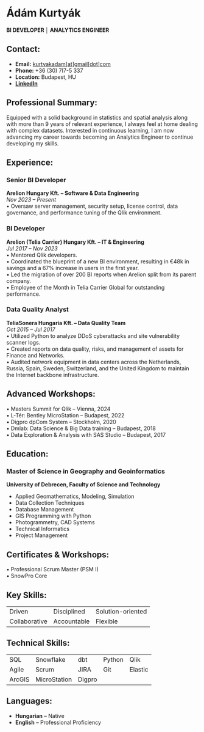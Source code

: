 # Ádám Kurtyák  
**BI DEVELOPER │ ANALYTICS ENGINEER**

## Contact:
- **Email:** [kurtyakadam[at]gmail[dot]com](mailto:kurtyakadam@gmail.com)
- **Phone:** +36 (30) 7I7-5 337
- **Location:** Budapest, HU
- **[LinkedIn](http://www.linkedin.com/in/adamkurtyak)**

## <span>Professional Summary:</span>
Equipped with a solid background in statistics and spatial analysis along with more than 9 years of relevant experience, I always feel at home dealing with complex datasets. Interested in continuous learning, I am now advancing my career towards becoming an Analytics Engineer to continue developing my skills.

## <span>Experience:</span>

### Senior BI Developer  
**Arelion Hungary Kft. – Software & Data Engineering**  
*Nov 2023 – Present*  
• Oversaw server management, security setup, license control, data governance, and performance tuning of the Qlik environment.

### BI Developer  
**Arelion (Telia Carrier) Hungary Kft. – IT & Engineering**  
*Jul 2017 – Nov 2023*  
• Mentored Qlik developers.  
• Coordinated the blueprint of a new BI environment, resulting in €48k in savings and a 67% increase in users in the first year.  
• Led the migration of over 200 BI reports when Arelion split from its parent company.  
• Employee of the Month in Telia Carrier Global for outstanding performance.

### Data Quality Analyst  
**TeliaSonera Hungaria Kft. – Data Quality Team**  
*Oct 2015 – Jul 2017*  
• Utilized Python to analyze DDoS cyberattacks and site vulnerability scanner logs.  
• Created reports on data quality, risks, and management of assets for Finance and Networks.  
• Audited network equipment in data centers across the Netherlands, Russia, Spain, Sweden, Switzerland, and the United Kingdom to maintain the Internet backbone infrastructure.

## <span>Advanced Workshops:</span>
• Masters Summit for Qlik – Vienna, 2024  
• L-Tér: Bentley MicroStation – Budapest, 2022  
• Digpro dpCom System – Stockholm, 2020  
• Dmlab: Data Science & Big Data training – Budapest, 2018  
• Data Exploration & Analysis with SAS Studio – Budapest, 2017

## <span>Education:</span>

### Master of Science in Geography and Geoinformatics  
**University of Debrecen, Faculty of Science and Technology**  
- Applied Geomathematics, Modeling, Simulation  
- Data Collection Techniques  
- Database Management  
- GIS Programming with Python  
- Photogrammetry, CAD Systems  
- Technical Informatics  
- Project Management

## <span>Certificates & Workshops:</span>
• Professional Scrum Master (PSM I)  
• SnowPro Core

## <span>Key Skills:</span>  

|                  |                |                   |
|------------------|----------------|-------------------|
| Driven           | Disciplined    | Solution-oriented |
| Collaborative    | Accountable    | Flexible          |

## <span>Technical Skills:</span>

|         |              |         |        |        |
|---------|--------------|---------|--------|--------|
| SQL     | Snowflake    | dbt     | Python | Qlik   |
| Agile   | Scrum        | JIRA    | Git    |Elastic | 
| ArcGIS  | MicroStation | Digpro  |        |        | 

## <span>Languages:</span>
- **Hungarian** – Native  
- **English** – Professional Proficiency
